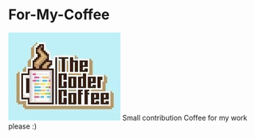 # For-My-Coffee
![Coffe.jpg](https://github.com/KURO-CODE/For-My-Coffee/blob/main/images%20(1).jpg)
Small contribution Coffee for my work please :) 

